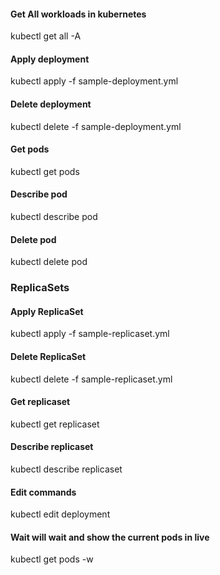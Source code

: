 #### Get All workloads in kubernetes
kubectl get all -A 

#### Apply deployment
kubectl apply -f sample-deployment.yml

#### Delete deployment
kubectl delete -f sample-deployment.yml

#### Get pods
kubectl get pods

#### Describe pod
kubectl describe pod <pod-name>

#### Delete pod
kubectl delete pod <pod-name>


### ReplicaSets

#### Apply ReplicaSet
kubectl apply -f sample-replicaset.yml

#### Delete ReplicaSet
kubectl delete -f sample-replicaset.yml

#### Get replicaset
kubectl get replicaset

#### Describe replicaset
kubectl describe replicaset <Replicaset name>


#### Edit commands
kubectl edit deployment <deploymnent-name>

#### Wait will wait and show the current pods in live
kubectl get pods -w